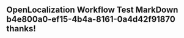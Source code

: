 <properties
ms.topic="hero-topic"
ms.test1="hero-topic"
ms.test2="test"/>

## OpenLocalization Workflow Test MarkDown b4e800a0-ef15-4b4a-8161-0a4d42f91870 thanks!
